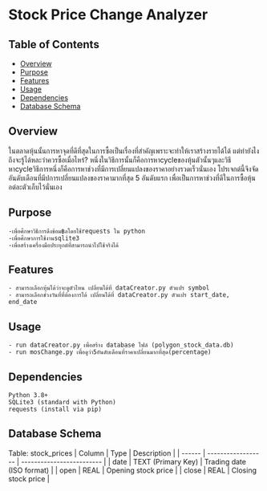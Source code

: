 # Stock Price Change Analyzer

## Table of Contents
- [Overview](#overview)
- [Purpose](#purpose)
- [Features](#features)
- [Usage](#usage)
- [Dependencies](#dependencies)
- [Database Schema](#database-schema)

## Overview
ในตลาดหุ้นนั้นการหาจุดที่ดีที่สุดในการซื้อเป็นเรื่องที่สำคัญเพราะจะทำให้เราสร้างรายได้ได้ แต่ทำยังไงถึงจะรู้ได้หละว่าควรซื้อเมื่อไหร่? หนึ่งในวิธีการนั้นก็คือการหาcycleของหุ้นตัวนั้นๆและวิธีหาcycleวิธีการหนึ่งก็คือการหาช่วงที่มีการเปลี่ยนแปลงของราคาอย่างรวดเร็วนั่นเอง โปรเจกต์นี้จึงจัดอันดับเดือนที่มีปการเปลี่ยนแปลงของราคามากที่สุด 5 อันดับแรก เพื่อเป็นการหาช่วงที่ดีในการซื้อหุ้นอต่ละตัวเก็บไว้นั่นเอง

## Purpose
    -เพื่อศึกษาวิธีการดึงข้อม฿ลโดยใช้requests ใน python
    -เพื่อศึกษาการใช้งานsqlite3
    -เพื่อสร้างเครื่องมือประยุกต์ที่สามารถนำไปใช้จริงได้

## Features
    - สามารถเลือกหุ้นได้ว่าจะดูตัวไหน เปลี่ยนได้ที่ dataCreator.py ตัวแปร symbol
    - สามารถเลือกช่วงวันที่ที่ต้องการได้ เปลี่ยนได้ที่ dataCreator.py ตัวแปร start_date, end_date

## Usage
    - run dataCreator.py เพื่อสร้าง database ไฟล์ (polygon_stock_data.db)
    - run mosChange.py เพื่อดูว่า5อันดับเดือนที่ราคาเปลี่ยนมากที่สุด(percentage)

## Dependencies
    Python 3.8+
    SQLite3 (standard with Python)
    requests (install via pip)

## Database Schema
Table: stock_prices
| Column | Type               | Description               |
| ------ | ------------------ | ------------------------- |
| date   | TEXT (Primary Key) | Trading date (ISO format) |
| open   | REAL               | Opening stock price       |
| close  | REAL               | Closing stock price       |

